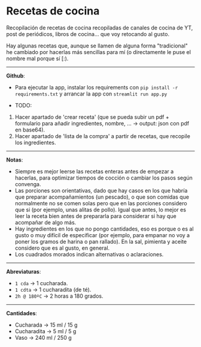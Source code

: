 # Recetas de cocina

Recopilación de recetas de cocina recopiladas de canales de cocina de YT, post de periódicos, libros de cocina... que voy retocando al gusto.

Hay algunas recetas que, aunque se llamen de alguna forma "tradicional" he cambiado por hacerlas más sencillas para mí (o directamente le puse el nombre mal porque sí [:).

---

**Github**:

* Para ejecutar la app, instalar los requirements con `pip install -r requirements.txt` y arrancar la app con `streamlit run app.py`

* TODO:
1. Hacer apartado de 'crear receta' (que se pueda subir un pdf + formulario para añadir ingredientes, nombre, ... -> output: json con pdf en base64).
2. Hacer apartado de 'lista de la compra' a partir de recetas, que recopile los ingredientes.

---

**Notas**:

* Siempre es mejor leerse las recetas enteras antes de empezar a hacerlas, para optimizar tiempos de cocción o cambiar los pasos según convenga.
* Las porciones son orientativas, dado que hay casos en los que habría que preparar acompañamientos (un pescado), o que son comidas que normalmente no se comen solas pero que en las porciones considero que si (por ejemplo, unas alitas de pollo). Igual que antes, lo mejor es leer la receta bien antes de prepararla para considerar si hay que acompañar de algo más.
* Hay ingredientes en los que no pongo cantidades, eso es porque o es al gusto o muy difícil de especificar (por ejemplo, para empanar no voy a poner los gramos de harina o pan rallado). En la sal, pimienta y aceite considero que es al gusto, en general.
* Los cuadrados morados indican alternativas o aclaraciones.

---

**Abreviaturas**:

* `1 cda` -> 1 cucharada.
* `1 cdta` -> 1 cucharadita (de té).
* `2h @ 180ºC` -> 2 horas a 180 grados.

---

**Cantidades**:

* Cucharada -> 15 ml / 15 g
* Cucharadita -> 5 ml / 5 g
* Vaso -> 240 ml / 250 g